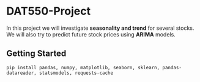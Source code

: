 # DAT550-Project

In this project we will investigate **seasonality and trend** for several stocks. <br>
We will also try to predict future stock prices using **ARIMA** models.

## Getting Started
```
pip install pandas, numpy, matplotlib, seaborn, sklearn, pandas-datareader, statsmodels, requests-cache
```